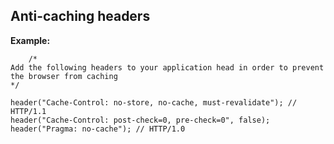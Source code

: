 
Anti-caching headers
-------

**Example:**



		/*
	Add the following headers to your application head in order to prevent the browser from caching
	*/

	header("Cache-Control: no-store, no-cache, must-revalidate"); // HTTP/1.1
	header("Cache-Control: post-check=0, pre-check=0", false);
	header("Pragma: no-cache"); // HTTP/1.0 




	